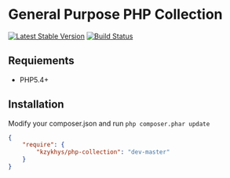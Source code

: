 General Purpose PHP Collection
==============================

[![Latest Stable Version](https://poser.pugx.org/kzykhys/php-collection/v/stable.png)](https://packagist.org/packages/kzykhys/php-collection)
[![Build Status](https://travis-ci.org/kzykhys/php-collection.png?branch=master)](https://travis-ci.org/kzykhys/php-collection)

Requiements
-----------

* PHP5.4+

Installation
------------

Modify your composer.json and run `php composer.phar update`

``` json
{
    "require": {
        "kzykhys/php-collection": "dev-master"
    }
}
```
